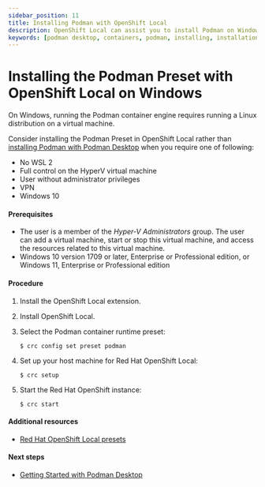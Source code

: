 ```yaml
---
sidebar_position: 11
title: Installing Podman with OpenShift Local
description: OpenShift Local can assist you to install Podman on Windows.
keywords: [podman desktop, containers, podman, installing, installation, windows]
---
```


# Installing the Podman Preset with OpenShift Local on Windows

On Windows, running the Podman container engine requires running a Linux distribution on a virtual machine.

Consider installing the Podman Preset in OpenShift Local rather than [installing Podman with Podman Desktop](/docs/onboarding-for-containers/installing-podman-with-podman-desktop-on-windows) when you require one of following:

- No WSL 2
- Full control on the HyperV virtual machine
- User without administrator privileges
- VPN
- Windows 10

#### Prerequisites

- The user is a member of the _Hyper-V Administrators_ group. The user can add a virtual machine, start or stop this virtual machine, and access the resources related to this virtual machine.
- Windows 10 version 1709 or later, Enterprise or Professional edition, or Windows 11, Enterprise or Professional edition

#### Procedure

1. Install the OpenShift Local extension.

1. Install OpenShift Local.

1. Select the Podman container runtime preset:

   ```shell-session
   $ crc config set preset podman
   ```

1. Set up your host machine for Red Hat OpenShift Local:

   ```shell-session
   $ crc setup
   ```

1. Start the Red Hat OpenShift instance:

   ```shell-session
   $ crc start
   ```

#### Additional resources

- [Red Hat OpenShift Local presets](https://access.redhat.com/documentation/en-us/red_hat_openshift_local/2.12/html/getting_started_guide/using_gsg#about-presets_gsg)

#### Next steps

- [Getting Started with Podman Desktop](/docs/working-with-containers)
